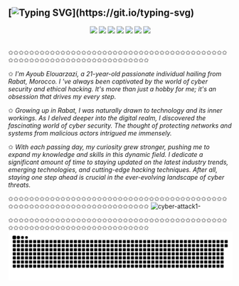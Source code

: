 ## </br>[![Typing SVG](https://readme-typing-svg.demolab.com?font=Fira+Code&size=35&pause=1000&color=FEE135&width=435&lines=HEY+THERE!)](https://git.io/typing-svg)

<div align="center"><p>
            <a href="https://twitter.com/elouarzazi_" target="_blank">
            <img src="https://img.shields.io/badge/|-twitter-blue?logo=twitter&style=for-the-badge"/></a> 
            <a href="https://www.facebook.com/ayoub.elouarzazi.92">
            <img src="https://img.shields.io/badge/|-facebook-blue?logo=facebook&style=for-the-badge"/></a> 
            <a href="https://www.instagram.com/a_y.2002.ou_b/" target="_blank">
            <img src="https://img.shields.io/badge/|-instagram-blue?logo=instagram&style=for-the-badge"/></a> 
            <a href="$">
            <img src="https://img.shields.io/badge/|-gmail-blue?logo=gmail&style=for-the-badge"/></a> 
            <a href="$" target="_blank">
            <img src="https://img.shields.io/badge/%7C-linkedin-blue?style=for-the-badge&logo=linkedin"/></a> 
            <a href="$">
            <img src="https://img.shields.io/badge/|-WhatsApp-blue?logo=WhatsApp&style=for-the-badge"/></a> 
            <a href=$""_blank">
            <img src="https://img.shields.io/badge/|-telegram-blue?logo=telegram&style=for-the-badge"/></a></p></div>
</br>
 ✩✩✩✩✩✩✩✩✩✩✩✩✩✩✩✩✩✩✩✩✩✩✩✩✩✩✩✩✩✩✩✩✩✩✩✩✩✩✩✩✩✩✩✩✩✩✩✩✩✩✩✩✩✩✩✩✩✩✩✩✩✩✩✩✩✩✩✩✩
 
✩    *I'm Ayoub Elouarzazi, a 21-year-old passionate individual hailing from Rabat, Morocco. I
've always been captivated by the world of cyber security and ethical hacking. It's more than just a
 hobby for me; it's an obsession that drives my every step.*

✩    *Growing up in Rabat, I was naturally drawn to technology and its inner workings. As I delved deeper
 into the digital realm, I discovered the fascinating world of cyber security. The thought of
 protecting networks and systems from malicious actors intrigued me immensely.*

✩    *With each passing day, my curiosity grew stronger, pushing me to expand my knowledge and skills in
 this dynamic field. I dedicate a significant amount of time to staying updated on the latest
 industry trends, emerging technologies, and cutting-edge hacking techniques. After all, staying one
 step ahead is crucial in the ever-evolving landscape of cyber threats.*

 ✩✩✩✩✩✩✩✩✩✩✩✩✩✩✩✩✩✩✩✩✩✩✩✩✩✩✩✩✩✩✩✩✩✩✩✩✩✩✩✩✩✩✩✩✩✩✩✩✩✩✩✩✩✩✩✩✩✩✩✩✩✩✩✩✩✩✩✩✩
![cyber-attack1-](https://github.com/AyoubHub212/AyoubHub212/assets/136107596/dcebfc38-5ebd-4fce-b4a8-33d8d7baae48)

 ✩✩✩✩✩✩✩✩✩✩✩✩✩✩✩✩✩✩✩✩✩✩✩✩✩✩✩✩✩✩✩✩✩✩✩✩✩✩✩✩✩✩✩✩✩✩✩✩✩✩✩✩✩✩✩✩✩✩✩✩✩✩✩✩✩✩✩✩✩
 ![Snake animation](WANTED.svg)
